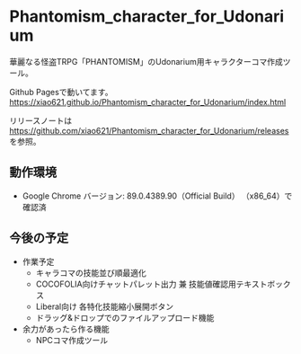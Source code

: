 # Phantomism_character_for_Udonarium

華麗なる怪盗TRPG「PHANTOMISM」のUdonarium用キャラクターコマ作成ツール。

Github Pagesで動いてます。https://xiao621.github.io/Phantomism_character_for_Udonarium/index.html

リリースノートは https://github.com/xiao621/Phantomism_character_for_Udonarium/releases を参照。

## 動作環境
- Google Chrome バージョン: 89.0.4389.90（Official Build） （x86_64）で確認済

## 今後の予定
- 作業予定
  - キャラコマの技能並び順最適化
  - COCOFOLIA向けチャットパレット出力 兼 技能値確認用テキストボックス
  - Liberal向け 各特化技能縮小展開ボタン
  - ドラッグ&ドロップでのファイルアップロード機能
- 余力があったら作る機能
  - NPCコマ作成ツール
  
